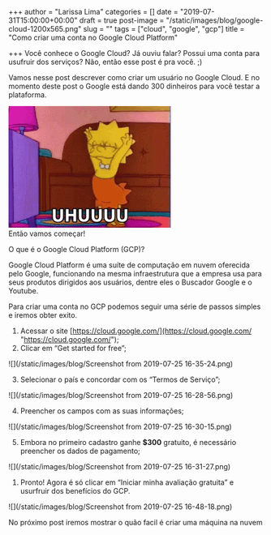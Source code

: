 +++
author = "Larissa Lima"
categories = []
date = "2019-07-31T15:00:00+00:00"
draft = true
post-image = "/static/images/blog/google-cloud-1200x565.png"
slug = ""
tags = ["cloud", "google", "gcp"]
title = "Como criar uma conta no Google Cloud Platform"

+++
Você conhece o Google Cloud? Já ouviu falar? Possui uma conta para usufruir dos serviços? Não, então esse post é pra você. ;)

Vamos nesse post descrever como criar um usuário no Google Cloud.  E no momento deste post o Google está dando 300 dinheiros para você testar a plataforma.

![](/static/images/blog/uhul_lisa.gif)  
Então vamos começar! 

O que é o Google Cloud Platform (GCP)?

Google Cloud Platform é uma suíte de computação em nuvem oferecida pelo Google, funcionando na mesma infraestrutura que a empresa usa para seus produtos dirigidos aos usuários, dentre eles o Buscador Google e o Youtube.

Para criar uma conta no GCP podemos seguir uma série de passos simples e iremos obter exito. 

1. Acessar o site [https://cloud.google.com/](https://cloud.google.com/ "https://cloud.google.com/");
2. Clicar em “Get started for free”;

![](/static/images/blog/Screenshot from 2019-07-25 16-35-24.png) 

3) Selecionar o país e concordar com os “Termos de Serviço”;

![](/static/images/blog/Screenshot from 2019-07-25 16-28-56.png)

4) Preencher os campos com as suas informações;

![](/static/images/blog/Screenshot from 2019-07-25 16-30-15.png)

5) Embora no primeiro cadastro ganhe **$300** gratuito, é necessário preencher os dados de pagamento;

![](/static/images/blog/Screenshot from 2019-07-25 16-31-27.png)

1. Pronto! Agora é só clicar em “Iniciar minha avaliação gratuita” e usurfruir dos benefícios do GCP.

![](/static/images/blog/Screenshot from 2019-07-25 16-48-18.png)

No próximo post iremos mostrar o quão facil é criar uma máquina na nuvem